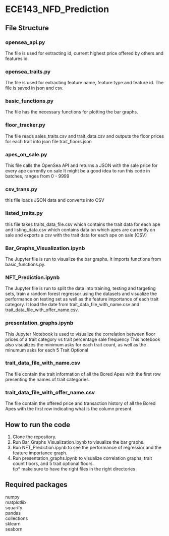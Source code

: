# ECE143_NFD_Prediction

## File Structure
### opensea_api.py
The file is used for extracting id, current highest price offered by others and features id.
### opensea_traits.py
The file is used for extracting feature name, feature type and feature id. The file is saved in json and csv.
### basic_functions.py
The file has the necessary functions for plotting the bar graphs.
### floor_tracker.py
The file reads sales_traits.csv and trait_data.csv and outputs the floor prices for each trait into json file trait_floors.json
### apes_on_sale.py
This file calls the OpenSea API and returns a JSON with the sale price for every ape currently on sale
It might be a good idea to run this code in batches, ranges from 0 - 9999
### csv_trans.py
this file loads JSON data and converts into CSV
### listed_traits.py
this file takes traits_data_file.csv which contains the trait data for each ape and listing_data.csv which contains data on which apes
are currently on sale and exports a csv with the trait data for each ape on sale (CSV)
### Bar_Graphs_Visualization.ipynb
The Jupyter file is run to visualize the bar graphs. It imports functions from basic_functions.py.
### NFT_Prediction.ipynb
The Jupyter file is run to split the data into training, testing and targeting sets, train a random forest regressor using the datasets and visualize the performance on testing set as well as the feature importance of each trait category. It load the date from trait_data_file_with_name.csv and trait_data_file_with_offer_name.csv. 
### presentation_graphs.ipynb
This Jupyter Notebook is used to visualize the correlation between floor prices of a trait category vs trait percentage sale frequency
This notebook also visualizes the minimum asks for each trait count, as well as the minumum asks for each 5 Trait Optional
### trait_data_file_with_name.csv
The file contain the trait information of all the Bored Apes with the first row presenting the names of trait categories. 
### trait_data_file_with_offer_name.csv
The file contain the offered price and transaction history of all the Bored Apes with the first row indicating what is the column present.   

## How to run the code
1. Clone the repository. <br>
2. Run Bar_Graphs_Visualization.ipynb to visualize the bar graphs.<br>
3. Run NFT_Prediction.ipynb to see the performance of regressior and the feature importance graph.
4. Run presentation_graphs.ipynb to visualize correlation graphs, trait count floors, and 5 trait optional floors. <br>
tip* make sure to have the right files in the right directories  

## Required packages
numpy <br>
matplotlib <br>
squarify <br>
pandas <br>
collections <br>
sklearn <br>
seaborn <br>
